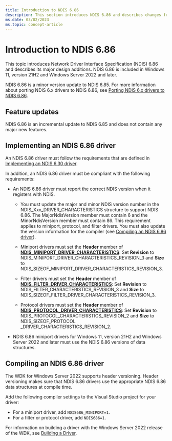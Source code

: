 ```yaml
---
title: Introduction to NDIS 6.86
description: This section introduces NDIS 6.86 and describes changes from NDIS 6.85. NDIS 6.86 is included in Windows 11, version 21H2.
ms.date: 03/02/2023
ms.topic: concept-article
---
```


# Introduction to NDIS 6.86

This topic introduces Network Driver Interface Specification (NDIS) 6.86 and describes its major design additions. NDIS 6.86 is included in Windows 11, version 21H2 and Windows Server 2022 and later.

NDIS 6.86 is a minor version update to NDIS 6.85. For more information about porting NDIS 6.x drivers to NDIS 6.86, see [Porting NDIS 6.x drivers to NDIS 6.86](porting-ndis-6-x-drivers-to-ndis-6-86.md).

## Feature updates

NDIS 6.86 is an incremental update to NDIS 6.85 and does not contain any major new features.

## Implementing an NDIS 6.86 driver

An NDIS 6.86 driver must follow the requirements that are defined in [Implementing an NDIS 6.30 driver](implementing-an-ndis-6-30-driver.md).

In addition, an NDIS 6.86 driver must be compliant with the following requirements:

* An NDIS 6.86 driver must report the correct NDIS version when it registers with NDIS.
   
  * You must update the major and minor NDIS version number in the NDIS_Xxx_DRIVER_CHARACTERISTICS structure to support NDIS 6.86. The MajorNdisVersion member must contain 6 and the MinorNdisVersion member must contain 86. This requirement applies to miniport, protocol, and filter drivers. You must also update the version information for the compiler (see [Compiling an NDIS 6.86 driver](#compiling-an-ndis-686-driver)).

  * Miniport drivers must set the **Header** member of [**NDIS_MINIPORT_DRIVER_CHARACTERISTICS**](/windows-hardware/drivers/ddi/ndis/ns-ndis-_ndis_miniport_driver_characteristics): Set **Revision** to NDIS_MINIPORT_DRIVER_CHARACTERISTICS_REVISION_3 and **Size** to NDIS_SIZEOF_MINIPORT_DRIVER_CHARACTERISTICS_REVISION_3. 

  * Filter drivers must set the **Header** member of [**NDIS_FILTER_DRIVER_CHARACTERISTICS**](/windows-hardware/drivers/ddi/ndis/ns-ndis-_ndis_filter_driver_characteristics): Set **Revision** to NDIS_FILTER_CHARACTERISTICS_REVISION_3 and **Size** to NDIS_SIZEOF_FILTER_DRIVER_CHARACTERISTICS_REVISION_3. 

  * Protocol drivers must set the **Header** member of [**NDIS_PROTOCOL_DRIVER_CHARACTERISTICS**](/windows-hardware/drivers/ddi/ndis/ns-ndis-_ndis_protocol_driver_characteristics): Set **Revision** to NDIS_PROTOCOL_CHARACTERISTICS_REVISION_2 and **Size** to NDIS_SIZEOF_PROTOCOL _DRIVER_CHARACTERISTICS_REVISION_2.

- NDIS 6.86 miniport drivers for Windows 11, version 21H2 and Windows Server 2022 and later must use the NDIS 6.86 versions of data structures.

## Compiling an NDIS 6.86 driver

The WDK for Windows Server 2022 supports header versioning. Header versioning makes sure that NDIS 6.86 drivers use the appropriate NDIS 6.86 data structures at compile time.

Add the following compiler settings to the Visual Studio project for your driver:

- For a miniport driver, add `NDIS686_MINIPORT=1`.
- For a filter or protocol driver, add `NDIS686=1`.

For information on building a driver with the Windows Server 2022 release of the WDK, see [Building a Driver](../develop/building-a-driver.md).
